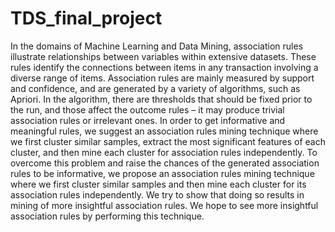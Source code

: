 # TDS_final_project
In the domains of Machine Learning and Data Mining, association rules illustrate relationships between variables
within extensive datasets. These rules identify the connections between items in any transaction involving a
diverse range of items. Association rules are mainly measured by support and confidence, and are generated by
a variety of algorithms, such as Apriori. In the algorithm, there are thresholds that should be fixed prior to the
run, and those affect the outcome rules – it may produce trivial association rules or irrelevant ones.
In order to get informative and meaningful rules, we suggest an association rules mining technique where
we first cluster similar samples, extract the most significant features of each cluster, and then mine each cluster
for association rules independently.
To overcome this problem and raise the chances of the generated association rules to be informative, we propose an association rules mining technique where we first cluster similar samples and then mine each cluster for
its association rules independently. We try to show that doing so results in mining of more insightful association
rules. We hope to see more insightful association rules by performing this technique.
